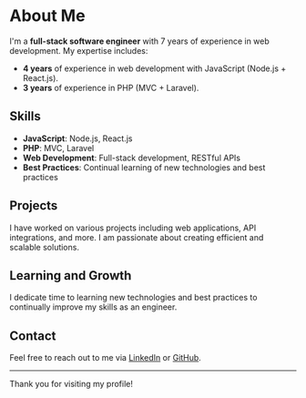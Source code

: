 
# About Me

I'm a **full-stack software engineer** with 7 years of experience in web development. My expertise includes:

- **4 years** of experience in web development with JavaScript (Node.js + React.js).
- **3 years** of experience in PHP (MVC + Laravel).

## Skills

- **JavaScript**: Node.js, React.js
- **PHP**: MVC, Laravel
- **Web Development**: Full-stack development, RESTful APIs
- **Best Practices**: Continual learning of new technologies and best practices

## Projects

I have worked on various projects including web applications, API integrations, and more. I am passionate about creating efficient and scalable solutions.

## Learning and Growth

I dedicate time to learning new technologies and best practices to continually improve my skills as an engineer.

## Contact

Feel free to reach out to me via [LinkedIn](https://www.linkedin.com) or [GitHub](https://github.com).

---

Thank you for visiting my profile!
